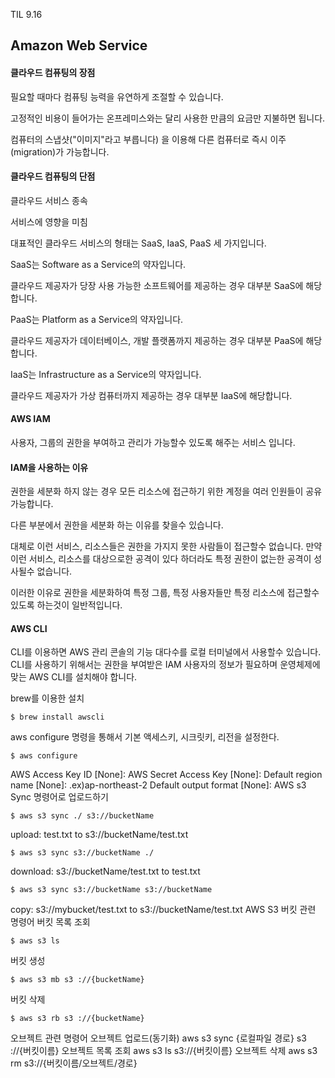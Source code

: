 TIL 9.16
<h2>Amazon Web Service</h2>
<h4>클라우드 컴퓨팅의 장점</h4>
필요할 때마다 컴퓨팅 능력을 유연하게 조절할 수 있습니다.

고정적인 비용이 들어가는 온프레미스와는 달리 사용한 만큼의 요금만 지불하면 됩니다.

컴퓨터의 스냅샷("이미지"라고 부릅니다) 을 이용해 다른 컴퓨터로 즉시 이주(migration)가 가능합니다.

<h4>클라우드 컴퓨팅의 단점</h4>
클라우드 서비스 종속

서비스에 영향을 미침

대표적인 클라우드 서비스의 형태는 SaaS, IaaS, PaaS 세 가지입니다.

SaaS는 Software as a Service의 약자입니다.

클라우드 제공자가 당장 사용 가능한 소프트웨어를 제공하는 경우 대부분 SaaS에 해당합니다.

PaaS는 Platform as a Service의 약자입니다.

클라우드 제공자가 데이터베이스, 개발 플랫폼까지 제공하는 경우 대부분 PaaS에 해당합니다.

IaaS는 Infrastructure as a Service의 약자입니다.

클라우드 제공자가 가상 컴퓨터까지 제공하는 경우 대부분 IaaS에 해당합니다.

<h4>AWS IAM</h4>
사용자, 그룹의 권한을 부여하고 관리가 가능할수 있도록 해주는 서비스 입니다.

<h4>IAM을 사용하는 이유</h4>
권한을 세분화 하지 않는 경우 모든 리소스에 접근하기 위한 계정을 여러 인원들이 공유 가능합니다.

다른 부분에서 권한을 세분화 하는 이유를 찾을수 있습니다.

대체로 이런 서비스, 리소스들은 권한을 가지지 못한 사람들이 접근할수 없습니다.
만약 이런 서비스, 리소스를 대상으로한 공격이 있다 하더라도 특정 권한이 없는한 공격이 성사될수 없습니다.

이러한 이유로 권한을 세분화하여 특정 그룹, 특정 사용자들만 특정 리소스에 접근할수 있도록 하는것이 일반적입니다.

<h4>AWS CLI</h4>
CLI를 이용하면 AWS 관리 콘솔의 기능 대다수를 로컬 터미널에서 사용할수 있습니다.
CLI를 사용하기 위해서는 권한을 부여받은 IAM 사용자의 정보가 필요하며 운영체제에 맞는 AWS CLI를 설치해야 합니다.

brew를 이용한 설치
```
$ brew install awscli
```

aws configure 명령을 통해서 기본 액세스키, 시크릿키, 리전을 설정한다.
```
$ aws configure
```

AWS Access Key ID [None]:
AWS Secret Access Key [None]:
Default region name [None]: .ex)ap-northeast-2
Default output format [None]:
AWS s3 Sync 명령어로 업로드하기
```
$ aws s3 sync ./ s3://bucketName
```
upload: test.txt to s3://bucketName/test.txt
```
$ aws s3 sync s3://bucketName ./
```
download: s3://bucketName/test.txt to test.txt
```
$ aws s3 sync s3://bucketName s3://bucketName
```
copy: s3://mybucket/test.txt to s3://bucketName/test.txt
AWS S3 버킷 관련 명령어
버킷 목록 조회
```
$ aws s3 ls
```
버킷 생성
```
$ aws s3 mb s3 ://{bucketName}
```
버킷 삭제
```
$ aws s3 rb s3 ://{bucketName}
```
오브젝트 관련 명령어
오브젝트 업로드(동기화)
aws s3 sync {로컬파일 경로} s3 ://{버킷이름}
오브젝트 목록 조회
aws s3 ls s3://{버킷이름}
오브젝트 삭제
aws s3 rm s3://{버킷이름/오브젝트/경로}
